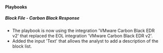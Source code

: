 
#### Playbooks

##### Block File - Carbon Black Response

- The playbook is now using the integration 'VMware Carbon Black EDR v2' that replaced the EOL integration 'VMware Carbon Black EDR v2'.
- Added the input 'Text' that allows the analyst to add a description of the block list.